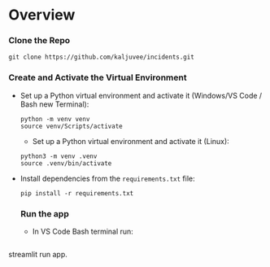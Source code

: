 # Overview

### Clone the Repo
  ```
  git clone https://github.com/kaljuvee/incidents.git
  ```

### Create and Activate the Virtual Environment

- Set up a Python virtual environment and activate it (Windows/VS Code / Bash new Terminal):
  ```
  python -m venv venv
  source venv/Scripts/activate
  ```
  - Set up a Python virtual environment and activate it (Linux):
  ```
  python3 -m venv .venv
  source .venv/bin/activate
  ```
  
- Install dependencies from the `requirements.txt` file:
  ```
  pip install -r requirements.txt
  ```

  ### Run the app
  - In VS Code Bash terminal run:
  ```
 streamlit run app.
  ```
